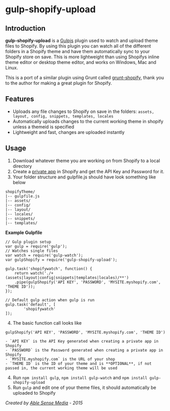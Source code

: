 gulp-shopify-upload
===================

## Introduction

**gulp-shopify-upload** is a [Gulpjs](https://github.com/gulpjs/gulp) plugin used to watch and upload theme files to Shopify.
By using this plugin you can watch all of the different folders in a Shopify theme and have them automatically sync to your Shopify store on save. This is more lightweight than using Shopifys inline theme editor or desktop theme editor, and works on Windows, Mac and Linux.

This is a port of a similar plugin using Grunt called [grunt-shopify](https://github.com/wilr/grunt-shopify), thank you to the author for making a great plugin for Shopify.
## Features

- Uploads any file changes to Shopify on save in the folders:  `assets, layout, config, snippets, templates, locales`
- Automatically uploads changes to the current working theme in shopify unless a themeid is specified
- Lightweight and fast, changes are uploaded instantly


## Usage

1. Download whatever theme you are working on from Shopify to a local directory
2. Create a [private app](http://docs.shopify.com/api/authentication/creating-a-private-app) in Shopify and get the API Key and Password for it.
3. Your folder structure and gulpfile.js should have look something like below
```
shopifyTheme/
|-- gulpfile.js
|-- assets/
|-- config/
|-- layout/
|-- locales/
|-- snippets/
|-- templates/
```

**Example Gulpfile**
```
// Gulp plugin setup
var gulp = require('gulp');
// Watches single files
var watch = require('gulp-watch');
var gulpShopify = require('gulp-shopify-upload');

gulp.task('shopifywatch', function() {
	return watch('./+(assets|layout|config|snippets|templates|locales)/**')
	.pipe(gulpShopify('API KEY', 'PASSWORD', 'MYSITE.myshopify.com', 'THEME ID'));
});

// Default gulp action when gulp is run
gulp.task('default', [
        'shopifywatch'
]);
```
4. The basic function call looks like 
```
gulpShopify('API KEY', 'PASSWORD', 'MYSITE.myshopify.com', 'THEME ID')
```
	- `API KEY` is the API Key generated when creating a private app in Shopify
	- `PASSWORD` is the Password generated when creating a private app in Shopify
	- `MYSITE.myshopify.com` is the URL of your shop
	- `THEME ID` is the ID of your theme and is **OPTIONAL**, if not passed in, the current working theme will be used
4. Run `npm install gulp`, `npm install gulp-watch` and `npm install gulp-shopify-upload`
5. Run `gulp` and edit one of your theme files, it should automatically be uploaded to Shopify


*Created by [Able Sense Media](http://ablesense.com) - 2015*












